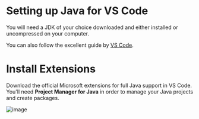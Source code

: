 # Setting up Java for VS Code

You will need a JDK of your choice downloaded and either installed or uncompressed on your computer.

You can also follow the excellent guide by [VS Code](https://code.visualstudio.com/docs/java/java-tutorial).

# Install Extensions

Download the official Microsoft extensions for full Java support in VS Code. You'll need **Project Manager for Java** in order to manage your Java projects and create packages.

![image](https://github.com/njmaysonet/cgeom-java-vscode-setup/assets/13139001/c70169bf-a0c1-4ea1-bcd9-71a312ab6b80)

